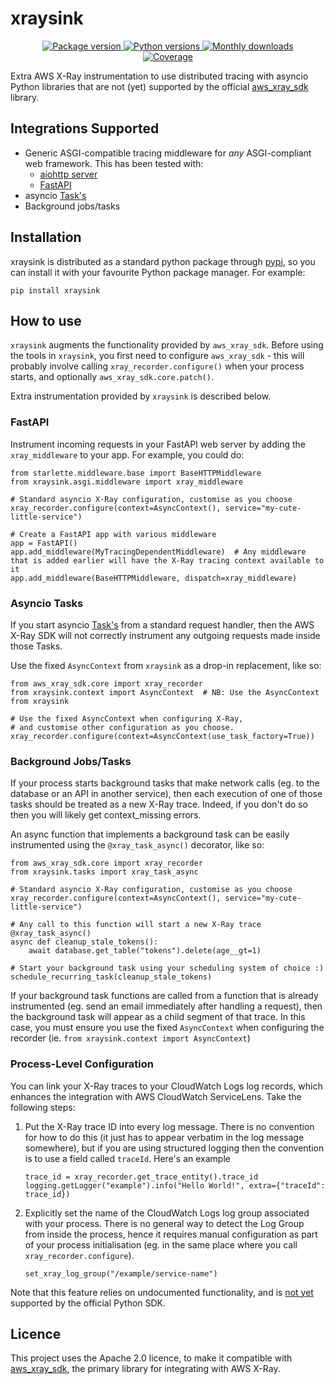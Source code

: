 # xraysink

<div align="center">
    <a href="https://pypi.org/project/xraysink/">
        <img src="https://img.shields.io/pypi/v/xraysink.svg" alt="Package version">
    </a>
    <a href="https://pypi.org/project/xraysink/">
        <img src="https://img.shields.io/pypi/pyversions/xraysink.svg" alt="Python versions">
    </a>
    <a href="https://pypi.org/project/xraysink/">
        <img src="https://img.shields.io/pypi/dm/xraysink.svg" alt="Monthly downloads">
    </a>
</div>
<div align="center">
    <!-- Coverage badge stored in our wiki by the python-coverage-comment-action plugin -->
    <a href="https://github.com/garyd203/xraysink/">
        <img src="https://img.shields.io/endpoint?url=https://raw.githubusercontent.com/wiki/garyd203/xraysink/python-coverage-comment-action-badge.json" alt="Coverage">
    </a>
</div>

Extra AWS X-Ray instrumentation to use distributed tracing with asyncio Python
libraries that are not (yet) supported by the official
[aws_xray_sdk](https://github.com/aws/aws-xray-sdk-python) library.


## Integrations Supported
* Generic ASGI-compatible tracing middleware for *any* ASGI-compliant web
  framework. This has been tested with:
  - [aiohttp server](https://docs.aiohttp.org/en/stable/)
  - [FastAPI](https://fastapi.tiangolo.com/)
* asyncio [Task's](https://docs.python.org/3/library/asyncio-task.html)
* Background jobs/tasks

## Installation
xraysink is distributed as a standard python package through
[pypi](https://pypi.org/), so you can install it with your favourite Python
package manager. For example:

    pip install xraysink


## How to use
`xraysink` augments the functionality provided by `aws_xray_sdk`. Before
using the tools in `xraysink`, you first need to configure `aws_xray_sdk` -
this will probably involve calling `xray_recorder.configure()` when your
process starts, and optionally `aws_xray_sdk.core.patch()`.

Extra instrumentation provided by `xraysink` is described below.

### FastAPI
Instrument incoming requests in your FastAPI web server by adding the
`xray_middleware` to your app. For example, you could do:

    from starlette.middleware.base import BaseHTTPMiddleware
    from xraysink.asgi.middleware import xray_middleware
    
    # Standard asyncio X-Ray configuration, customise as you choose
    xray_recorder.configure(context=AsyncContext(), service="my-cute-little-service")
    
    # Create a FastAPI app with various middleware
    app = FastAPI()
    app.add_middleware(MyTracingDependentMiddleware)  # Any middleware that is added earlier will have the X-Ray tracing context available to it
    app.add_middleware(BaseHTTPMiddleware, dispatch=xray_middleware)


### Asyncio Tasks
If you start asyncio [Task's](https://docs.python.org/3/library/asyncio-task.html)
from a standard request handler, then the AWS X-Ray SDK will not correctly
instrument any outgoing requests made inside those Tasks.

Use the fixed `AsyncContext` from `xraysink` as a drop-in replacement, like so:

    from aws_xray_sdk.core import xray_recorder
    from xraysink.context import AsyncContext  # NB: Use the AsyncContext from xraysink
    
    # Use the fixed AsyncContext when configuring X-Ray,
    # and customise other configuration as you choose.
    xray_recorder.configure(context=AsyncContext(use_task_factory=True))


### Background Jobs/Tasks
If your process starts background tasks that make network calls (eg. to the
database or an API in another service), then each execution of one of those
tasks should be treated as a new X-Ray trace. Indeed, if you don't do so then
you will likely get context_missing errors.

An async function that implements a background task can be easily instrumented
using the `@xray_task_async()` decorator, like so:

    from aws_xray_sdk.core import xray_recorder
    from xraysink.tasks import xray_task_async

    # Standard asyncio X-Ray configuration, customise as you choose
    xray_recorder.configure(context=AsyncContext(), service="my-cute-little-service")
    
    # Any call to this function will start a new X-Ray trace
    @xray_task_async()
    async def cleanup_stale_tokens():
        await database.get_table("tokens").delete(age__gt=1)
    
    # Start your background task using your scheduling system of choice :)
    schedule_recurring_task(cleanup_stale_tokens)

If your background task functions are called from a function that is already
instrumented (eg. send an email immediately after handling a request), then 
the background task will appear as a child segment of that trace. In this case,
you must ensure you use the fixed `AsyncContext` when configuring the recorder
(ie. `from xraysink.context import AsyncContext`)


### Process-Level Configuration
You can link your X-Ray traces to your CloudWatch Logs log records, which
enhances the integration with AWS CloudWatch ServiceLens. Take the following
steps:

1.  Put the X-Ray trace ID into every log message. There is no convention for
    how to do this (it just has to appear verbatim in the log message
    somewhere), but if you are using structured logging then the convention is
    to use a field called `traceId`. Here's an example
    
        trace_id = xray_recorder.get_trace_entity().trace_id
        logging.getLogger("example").info("Hello World!", extra={"traceId": trace_id})

1.  Explicitly set the name of the CloudWatch Logs log group associated with
    your process. There is no general way to detect the Log Group from inside
    the process, hence it requires manual configuration as part of your process
    initialisation (eg. in the same place where you call
    `xray_recorder.configure`).
    
        set_xray_log_group("/example/service-name")

Note that this feature relies on undocumented functionality, and is
[not yet](https://github.com/aws/aws-xray-sdk-python/issues/188)
supported by the official Python SDK.


## Licence
This project uses the Apache 2.0 licence, to make it compatible with
[aws_xray_sdk](https://github.com/aws/aws-xray-sdk-python), the
primary library for integrating with AWS X-Ray.
